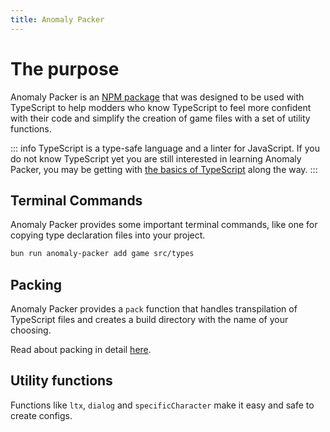 ```yaml
---
title: Anomaly Packer
---
```


# The purpose

Anomaly Packer is an [NPM package](https://www.npmjs.com/package/anomaly-packer) that was designed to be used with TypeScript to help modders who know TypeScript to feel more confident with their code and simplify the creation of game files with a set of utility functions.

::: info
TypeScript is a type-safe language and a linter for JavaScript. If you do not know TypeScript yet you are still interested in learning Anomaly Packer, you may be getting with [the basics of TypeScript](https://www.w3schools.com/typescript/typescript_simple_types.php) along the way.
:::

## Terminal Commands

Anomaly Packer provides some important terminal commands, like one for copying type declaration files into your project.

```sh
bun run anomaly-packer add game src/types
```

## Packing

Anomaly Packer provides a `pack` function that handles transpilation of TypeScript files and creates a build directory with the name of your choosing.

Read about packing in detail [here](./packing).

## Utility functions

Functions like `ltx`, `dialog` and `specificCharacter` make it easy and safe to create configs.
